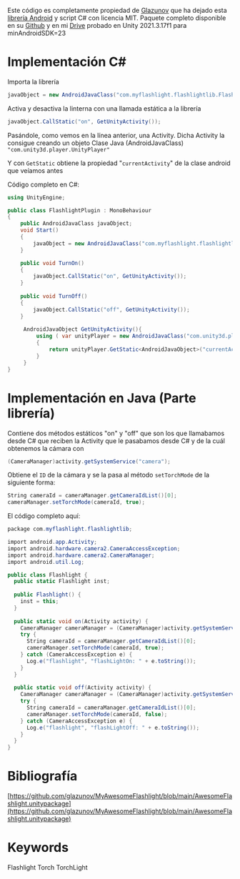 Este código es completamente propiedad de [Glazunov](https://github.com/glazunov) que ha dejado esta [librería Android](https://github.com/glazunov/MyAwesomeFlashlight/blob/main/Assets/MyAwesomeFlashlight/Plugins/Android/flashlightlib-release.aar) y script C# con licencia MIT. Paquete completo disponible en su [Github](https://github.com/glazunov/MyAwesomeFlashlight/blob/main/AwesomeFlashlight.unitypackage) y en mi [Drive](https://drive.google.com/file/d/1M7Y2fFTSiSkJZW4ceIGLHnJWBZgw4884/view?usp=share_link) probado en Unity 2021.3.17f1 para minAndroidSDK=23

# Implementación C#

Importa la librería 

```cs 
javaObject = new AndroidJavaClass("com.myflashlight.flashlightlib.Flashlight");
``` 

Activa y desactiva la linterna con una llamada estática a la librería 
```cs 
javaObject.CallStatic("on", GetUnityActivity());
``` 


Pasándole, como vemos en la línea anterior, una Activity. Dicha Activity la consigue creando un objeto Clase Java (AndroidJavaClass) `"com.unity3d.player.UnityPlayer"`

Y con `GetStatic` obtiene la propiedad "`currentActivity`" de la clase android que veíamos antes

Código completo en C#:

```cs 
using UnityEngine;

public class FlashlightPlugin : MonoBehaviour
{
    public AndroidJavaClass javaObject;
    void Start()
    {
        javaObject = new AndroidJavaClass("com.myflashlight.flashlightlib.Flashlight");
    }

    public void TurnOn()
    {
        javaObject.CallStatic("on", GetUnityActivity());
    }
    
    public void TurnOff()
    {
        javaObject.CallStatic("off", GetUnityActivity());
    }
    
     AndroidJavaObject GetUnityActivity(){
         using ( var unityPlayer = new AndroidJavaClass("com.unity3d.player.UnityPlayer"))
         {
             return unityPlayer.GetStatic<AndroidJavaObject>("currentActivity");
         }
     }
}
``` 

# Implementación en Java (Parte librería)

Contiene dos métodos estáticos "on" y "off" que son los que llamabamos desde C# que reciben la Activity que le pasabamos desde C# y de la cuál obtenemos la cámara con 

```cs 
(CameraManager)activity.getSystemService("camera");
``` 

Obtiene el `ID` de la cámara y se la pasa al método `setTorchMode` de la siguiente forma:

```cs 
String cameraId = cameraManager.getCameraIdList()[0];
cameraManager.setTorchMode(cameraId, true);
``` 

El código completo aquí:

```cs 
package com.myflashlight.flashlightlib;

import android.app.Activity;
import android.hardware.camera2.CameraAccessException;
import android.hardware.camera2.CameraManager;
import android.util.Log;

public class Flashlight {
  public static Flashlight inst;
  
  public Flashlight() {
    inst = this;
  }
  
  public static void on(Activity activity) {
    CameraManager cameraManager = (CameraManager)activity.getSystemService("camera");
    try {
      String cameraId = cameraManager.getCameraIdList()[0];
      cameraManager.setTorchMode(cameraId, true);
    } catch (CameraAccessException e) {
      Log.e("flashlight", "flashLightOn: " + e.toString());
    } 
  }
  
  public static void off(Activity activity) {
    CameraManager cameraManager = (CameraManager)activity.getSystemService("camera");
    try {
      String cameraId = cameraManager.getCameraIdList()[0];
      cameraManager.setTorchMode(cameraId, false);
    } catch (CameraAccessException e) {
      Log.e("flashlight", "flashLightOff: " + e.toString());
    } 
  }
}
``` 

# Bibliografía

[https://github.com/glazunov/MyAwesomeFlashlight/blob/main/AwesomeFlashlight.unitypackage](https://github.com/glazunov/MyAwesomeFlashlight/blob/main/AwesomeFlashlight.unitypackage)

# Keywords

Flashlight Torch TorchLight


